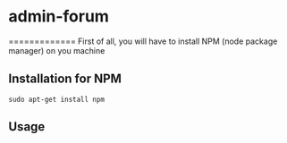 # admin-forum

=============
First of all, you will have to install NPM (node package manager) on you machine


Installation for NPM
-----------

```
sudo apt-get install npm
```

Usage
-----

